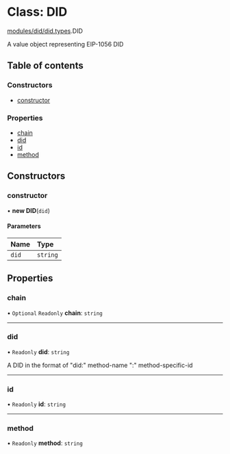 # Class: DID

[modules/did/did.types](../modules/modules_did_did_types.md).DID

A value object representing EIP-1056 DID

## Table of contents

### Constructors

- [constructor](modules_did_did_types.DID.md#constructor)

### Properties

- [chain](modules_did_did_types.DID.md#chain)
- [did](modules_did_did_types.DID.md#did)
- [id](modules_did_did_types.DID.md#id)
- [method](modules_did_did_types.DID.md#method)

## Constructors

### constructor

• **new DID**(`did`)

#### Parameters

| Name | Type |
| :------ | :------ |
| `did` | `string` |

## Properties

### chain

• `Optional` `Readonly` **chain**: `string`

___

### did

• `Readonly` **did**: `string`

A DID in the format of "did:" method-name ":" method-specific-id

___

### id

• `Readonly` **id**: `string`

___

### method

• `Readonly` **method**: `string`
